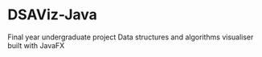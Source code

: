 # DSAViz-Java
Final year undergraduate project
Data structures and algorithms visualiser built with JavaFX
